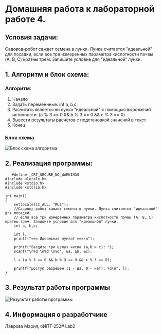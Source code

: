 # Домашняя работа к лабораторной работе 4.
## Условия задачи:
Садовод-робот сажает семена в лунки. Лунка считается "идеальной" для посадки, 
если все три измеренных параметра кислотности почвы (A, B, C) кратны трем. Запишите условие для "идеальной" лунки.
## 1. Алгоритм и блок схема:
### Алгоритм:
1. Начало
2. Задать переменнные:
    int a, b,c;
4. Расчитать является ли лунка "идеальной" с помощью вырожений истинности:
   (a % 3 == 0 && b % 3 == 0 && c % 3 == 0)
6. Вывести результаты расчётов с подстановкой значений в текст.
7. Конец

### Блок схема
![Блок схема алгоритма](4.drawio(1).png)
## 2. Реализация программы:
	   #define _CRT_SECURE_NO_WARNINGS
	#include <locale.h>
	#include <stdio.h>
	#include <stdlib.h>
	
	int main()
	{
		setlocale(LC_ALL, "RUS");
		//Садовод-робот сажает семена в лунки. Лунка считается "идеальной" для посадки,
		// если все три измеренных параметра кислотности почвы (A, B, C) кратны трем. Запишите условие для "идеальной" лунки.
	    int a, b,c;
	
	    int l;
	    printf("=== Идеальная лунка? ===\n");
	
	    printf("Введите три целых числа (a,b и c): ");
	    scanf("\n%d \n%d \n%d", &a, &b, &c);
	
	    l = (a % 3 == 0 && b % 3 == 0 && c % 3 == 0);
	
	    printf("Доступ разрешен (1 - да, 0 - нет): %d\n", l);
	}
## 3. Результат работы программы
![Результат работы программы](4_Lab.png)
## 4. Информация о разработчике
Лаврова Мария, бИПТ-252# Lab2
